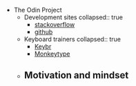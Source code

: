 - The Odin Project
	- Development sites
	  collapsed:: true
		- [stackoverflow](http://stackoverflow.com/)
		- [github](https://github.com/)
	- Keyboard trainers
	  collapsed:: true
		- [Keybr](https://www.keybr.com/)
		- [Monkeytype](https://monkeytype.com/)
	- Motivation and mindset
		-